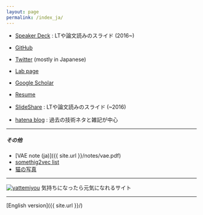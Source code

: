 ```yaml
---
layout: page
permalink: /index_ja/
---
```



- [Speaker Deck](https://speakerdeck.com/nzw0301) : LTや論文読みのスライド (2016~)
- [GitHub](https://github.com/nzw0301)
- [Twitter](https://twitter.com/nzw0301) (mostly in Japanese)
- [Lab page](http://wkblab.github.io/)
- [Google Scholar](https://scholar.google.co.jp/citations?user=DSdjj8AAAAAJ&hl=en)
- [Resume](https://www.dropbox.com/s/s7yyexl2f706r47/main.pdf?dl=0)

- [SlideShare](http://www.slideshare.net/kentonozawa75) : LTや論文読みのスライド (~2016)
- [hatena blog](http://nzw.hatenablog.jp/) : 過去の技術ネタと雑記が中心

---

##### その他

- [VAE note (ja)]({{ site.url }}/notes/vae.pdf)
- [somethig2vec list](https://gist.github.com/nzw0301/333afc00bd508501268fa7bf40cafe4e)
- [猫の写真](https://goo.gl/photos/LRmdx4dJQEZqvrQJ7)

---

[![yattemiyou](http://yattemiyou.sakura.ne.jp/img/logo_yattemiyou_small1.jpg)](http://yattemiyou.sakura.ne.jp/)
気持ちになったら元気になれるサイト

---

[English version]({{ site.url }}/)